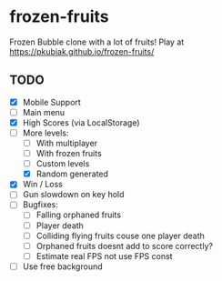 # frozen-fruits #
Frozen Bubble clone with a lot of fruits! Play at https://pkubiak.github.io/frozen-fruits/

## TODO ##
- [x] Mobile Support
- [ ] Main menu
- [x] High Scores (via LocalStorage)
- [ ] More levels:
  - [ ] With multiplayer
  - [ ] With frozen fruits
  - [ ] Custom levels
  - [x] Random generated
- [x] Win / Loss
- [ ] Gun slowdown on key hold
- [ ] Bugfixes:
  - [ ] Falling orphaned fruits 
  - [ ] Player death 
  - [ ] Colliding flying fruits couse one player death
  - [ ] Orphaned fruits doesnt add to score correctly?
  - [ ] Estimate real FPS not use FPS const
- [ ] Use free background